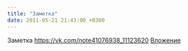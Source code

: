 ```yaml
---
title: "Заметка"
date: 2011-05-21 21:43:00 +0300
---
```


Заметка
<a class="vk-attach" href="https://vk.com/note41076938_11123620">https://vk.com/note41076938_11123620</a>
<a class="vk-attach" href="https://vk.com/note41076938_11123620">Вложение</a>

